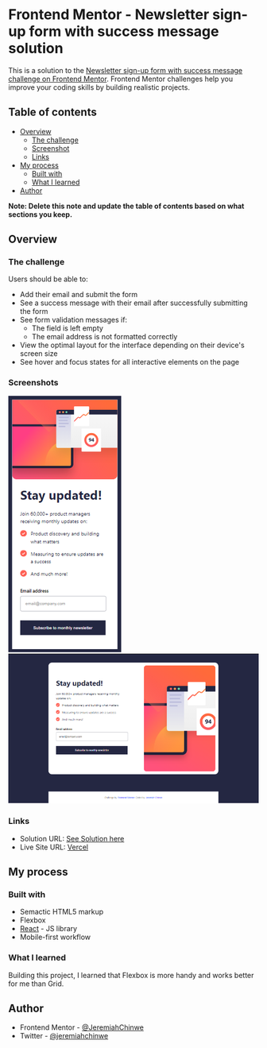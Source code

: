 # Frontend Mentor - Newsletter sign-up form with success message solution

This is a solution to the [Newsletter sign-up form with success message challenge on Frontend Mentor](https://www.frontendmentor.io/challenges/newsletter-signup-form-with-success-message-3FC1AZbNrv). Frontend Mentor challenges help you improve your coding skills by building realistic projects. 

## Table of contents

- [Overview](#overview)
  - [The challenge](#Screenshots)
  - [Screenshot](#screenshot)
  - [Links](#links)
- [My process](#my-process)
  - [Built with](#built-with)
  - [What I learned](#what-i-learned)
- [Author](#author)

**Note: Delete this note and update the table of contents based on what sections you keep.**

## Overview

### The challenge

Users should be able to:

- Add their email and submit the form
- See a success message with their email after successfully submitting the form
- See form validation messages if:
  - The field is left empty
  - The email address is not formatted correctly
- View the optimal layout for the interface depending on their device's screen size
- See hover and focus states for all interactive elements on the page

### Screenshots

![Mobile View](./src/solution/sign-up-mobile.png)
![Desktop View](./src/solution/sign-up-desktop.png)

### Links

- Solution URL: [See Solution here](https://www.frontendmentor.io/challenges/newsletter-signup-form-with-success-message-3FC1AZbNrv/hub)
- Live Site URL: [Vercel](https://newsletter-signup-ashen-delta.vercel.app/)

## My process

### Built with

- Semactic HTML5 markup
- Flexbox
- [React](https://reactjs.org/) - JS library
- Mobile-first workflow

### What I learned

Building this project, I learned that Flexbox is more handy and works better for me than Grid.

## Author

- Frontend Mentor - [@JeremiahChinwe](https://www.frontendmentor.io/profile/JeremiahChinwe)
- Twitter - [@jeremiahchinwe](https://www.twitter.com/jeremiahchinwe)
